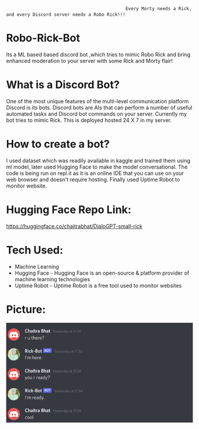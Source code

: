 
                                                 Every Morty needs a Rick, and every Discord server needs a Robo Rick!!!


# Robo-Rick-Bot

Its a ML based based discord bot ,which tries to mimic Robo Rick and bring enhanced moderation to your server with some Rick and Morty flair! 


# What is a Discord Bot?

One of the most unique features of the multi-level communication platform Discord is its bots. Discord bots are AIs that can perform a number of useful automated tasks and Discord bot commands on your server. Currently my bot tries to mimic Rick. This is deployed hosted 24 X 7 in my server.

# How to create a bot?

I used dataset which was readily available in kaggle and trained them using ml model, later used Hugging Face to make the model conversational. The code is being run on repl.it as it is an online IDE that you can use on your web browser and doesn't require hosting. Finally used Uptime Robot to monitor website.


# Hugging Face Repo Link:
https://huggingface.co/chaitrabhat/DialoGPT-small-rick


# Tech Used:
* Machine Learning
* Hugging Face - Hugging Face is an open-source & platform provider of machine learning technologies
* Uptime Robot - Uptime Robot is a free tool used to monitor websites


# Picture:

![image](chatbot.png)

                                           
